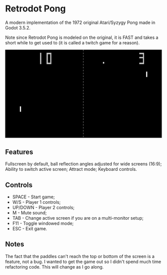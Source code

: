 # Retrodot Pong
A modern implementation of the 1972 original Atari/Syzygy Pong made in Godot 3.5.2.

Note since Retrodot Pong is modeled on the original, it is FAST and takes a short while to get used to (it is called a twitch game for a reason).

![Retrodot Pong by shivladsky](retrodot_pong_screenshot.png)

## Features
Fullscreen by default, ball reflection angles adjusted for wide screens (16:9);
Ability to switch active screen;
Attract mode;
Keyboard controls.

## Controls
- SPACE - Start game;
- W/S - Player 1 controls;
- UP/DOWN - Player 2 controls;
- M - Mute sound;
- TAB - Change active screen if you are on a multi-monitor setup;
- F11 - Toggle windowed mode;
- ESC - Exit game.

## Notes
The fact that the paddles can't reach the top or bottom of the screen is a feature, not a bug.
I wanted to get the game out so I didn't spend much time refactoring code.
This will change as I go along.
